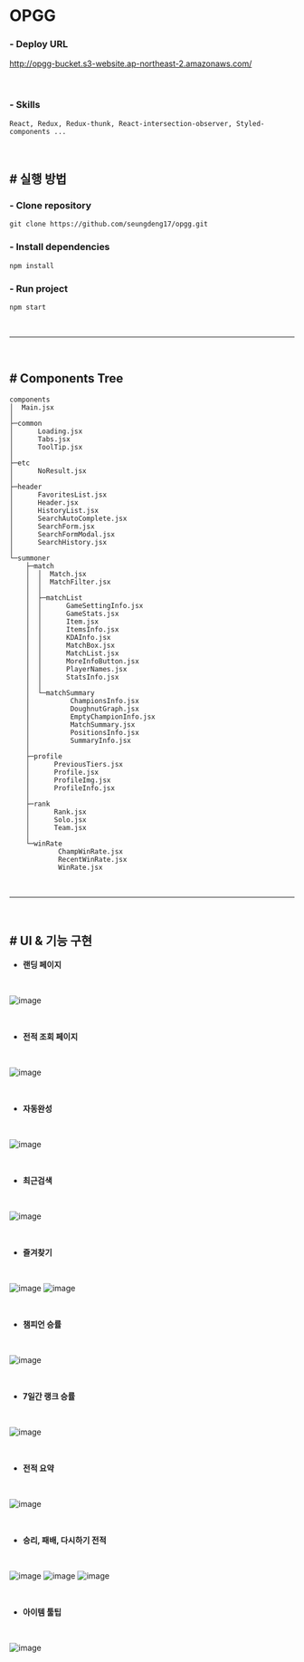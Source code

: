 # OPGG

### - Deploy URL
http://opgg-bucket.s3-website.ap-northeast-2.amazonaws.com/

<br>

### - Skills
```
React, Redux, Redux-thunk, React-intersection-observer, Styled-components ...
```

<br>

## # 실행 방법

### - Clone repository
```
git clone https://github.com/seungdeng17/opgg.git
```

### - Install dependencies
```
npm install
```

### - Run project
```
npm start
```

<br>

<hr>

<br>

## # Components Tree

```
components
│  Main.jsx
│
├─common
│      Loading.jsx
│      Tabs.jsx
│      ToolTip.jsx
│
├─etc
│      NoResult.jsx
│
├─header
│      FavoritesList.jsx
│      Header.jsx
│      HistoryList.jsx
│      SearchAutoComplete.jsx
│      SearchForm.jsx
│      SearchFormModal.jsx
│      SearchHistory.jsx
│
└─summoner
    ├─match
    │  │  Match.jsx
    │  │  MatchFilter.jsx
    │  │
    │  ├─matchList
    │  │      GameSettingInfo.jsx
    │  │      GameStats.jsx
    │  │      Item.jsx
    │  │      ItemsInfo.jsx
    │  │      KDAInfo.jsx
    │  │      MatchBox.jsx
    │  │      MatchList.jsx
    │  │      MoreInfoButton.jsx
    │  │      PlayerNames.jsx
    │  │      StatsInfo.jsx
    │  │
    │  └─matchSummary
    │          ChampionsInfo.jsx
    │          DoughnutGraph.jsx
    │          EmptyChampionInfo.jsx
    │          MatchSummary.jsx
    │          PositionsInfo.jsx
    │          SummaryInfo.jsx
    │
    ├─profile
    │      PreviousTiers.jsx
    │      Profile.jsx
    │      ProfileImg.jsx
    │      ProfileInfo.jsx
    │
    ├─rank
    │      Rank.jsx
    │      Solo.jsx
    │      Team.jsx
    │
    └─winRate
            ChampWinRate.jsx
            RecentWinRate.jsx
            WinRate.jsx
```

<br>

<hr>

<br>

## # UI & 기능 구현

- **랜딩 페이지**
<br>

![image](https://user-images.githubusercontent.com/58316983/89301987-3d9f0100-d6a5-11ea-99ee-8ef3b6b4e5b1.png)

<br>

- **전적 조회 페이지**
<br>

![image](https://user-images.githubusercontent.com/58316983/89302212-83f46000-d6a5-11ea-8ccf-a7c3e23cf851.png)

<br>

- **자동완성**
<br>

![image](https://user-images.githubusercontent.com/58316983/89302979-80ada400-d6a6-11ea-8e8f-d70499cc380d.png)

<br>

- **최근검색**
<br>

![image](https://user-images.githubusercontent.com/58316983/89303108-af2b7f00-d6a6-11ea-826c-5943c28014df.png)

<br>

- **즐겨찾기**
<br>

![image](https://user-images.githubusercontent.com/58316983/89302615-02510200-d6a6-11ea-89d4-5d3817c18382.png)
![image](https://user-images.githubusercontent.com/58316983/89302761-35939100-d6a6-11ea-82b9-52bbfd9749fc.png)

<br>

- **챔피언 승률**
<br>

![image](https://user-images.githubusercontent.com/58316983/89304167-1695fe80-d6a8-11ea-9abc-5f2e91ec12bb.png)

<br>

- **7일간 랭크 승률**
<br>

![image](https://user-images.githubusercontent.com/58316983/89304278-39281780-d6a8-11ea-8829-f28523c641f6.png)

<br>

- **전적 요약**
<br>

![image](https://user-images.githubusercontent.com/58316983/89304463-6a084c80-d6a8-11ea-98be-c37444d64f4e.png)

<br>

- **승리, 패배, 다시하기 전적**
<br>

![image](https://user-images.githubusercontent.com/58316983/89305261-67f2bd80-d6a9-11ea-829b-8f544bcbdc77.png)
![image](https://user-images.githubusercontent.com/58316983/89305333-7a6cf700-d6a9-11ea-9907-13f967247e6b.png)
![image](https://user-images.githubusercontent.com/58316983/89305545-bc963880-d6a9-11ea-8deb-6fbdebccfd61.png)

<br>

- **아이템 툴팁**
<br>

![image](https://user-images.githubusercontent.com/58316983/89305718-f7986c00-d6a9-11ea-9d06-a2355831146c.png)

<br>
